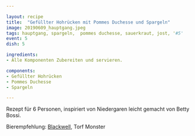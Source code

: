 ```yaml
---

layout: recipe
title:  "Gefüllter Hohrücken mit Pommes Duchesse und Spargeln"
image: 20190609_hauptgang.jpeg
tags: hauptgang, spargeln,  pommes duchesse, sauerkraut, jost, '#5'
event: 5
dish: 5

ingredients:
- Alle Komponenten Zubereiten und servieren.

components:
- Gefüllter Hohrücken
- Pommes Duchesse
- Spargeln

---
```


Rezept für 6 Personen, inspiriert von Niedergaren leicht gemacht von Betty Bossi.

Bierempfehlung: [Blackwell](https://blackwellbrewery.ch/), Torf Monster
